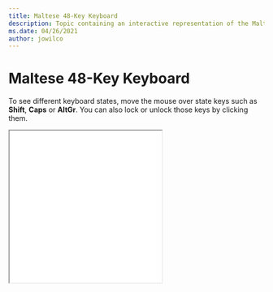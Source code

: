 ```yaml
--- 
title: Maltese 48-Key Keyboard 
description: Topic containing an interactive representation of the Maltese 48-Key Keyboard 
ms.date: 04/26/2021 
author: jowilco 
--- 
```

 
# Maltese 48-Key Keyboard 
 
To see different keyboard states, move the mouse over state keys such as **Shift**, **Caps** or **AltGr**. You can also lock or unlock those keys by clicking them. 
 
<iframe src="kbdmlt48.html" height="300"></iframe> 
